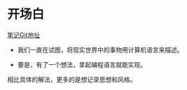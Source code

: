 # 开场白

<!-- <h3 style="color: purple;">我们可以接受定义时候的复杂，但绝不接受调用时候的复杂。</h3>
<p style="direction: rtl;"><span>原话出自<i style="color: purple;">七月</i>，共勉</span><span>——</span></p> -->

[笔记Git地址](https://github.com/vfa25/my_doc)

- 我们一直在试图，将现实世界中的事物用计算机语言来描述。

- 要是，有了一个想法，拿起编程语言就能实现。

相比具体的解法，更多的是想记录思想和风格。
